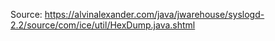Source: https://alvinalexander.com/java/jwarehouse/syslogd-2.2/source/com/ice/util/HexDump.java.shtml
